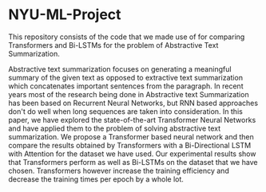 # NYU-ML-Project

This repository consists of the code that we made use of for comparing Transformers and Bi-LSTMs for the problem
of Abstractive Text Summarization.

Abstractive text summarization focuses on generating a meaningful summary of the given text as opposed to extractive text summarization which concatenates important sentences from the paragraph. In recent years most of the research being done in Abstractive text Summarization has been based on Recurrent Neural Networks, but RNN based approaches don't do well when long sequences are taken into consideration. In this paper, we have explored the state-of-the-art Transformer Neural Networks and have applied them to the problem of solving abstractive text summarization. We propose a Transformer based neural network and then compare the results obtained by Transformers with a Bi-Directional LSTM with Attention for the dataset we have used. Our experimental results show that Transformers perform as well as Bi-LSTMs on the dataset that we have chosen. Transformers however increase the training efficiency and decrease the training times per epoch by a whole lot. 